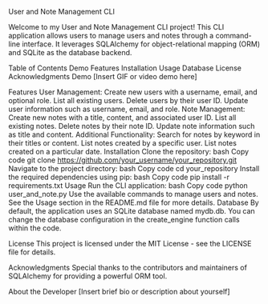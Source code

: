 User and Note Management CLI

Welcome to my User and Note Management CLI project! This CLI application allows users to manage users and notes through a command-line interface. It leverages SQLAlchemy for object-relational mapping (ORM) and SQLite as the database backend.

Table of Contents
Demo
Features
Installation
Usage
Database
License
Acknowledgments
Demo
[Insert GIF or video demo here]

Features
User Management:
Create new users with a username, email, and optional role.
List all existing users.
Delete users by their user ID.
Update user information such as username, email, and role.
Note Management:
Create new notes with a title, content, and associated user ID.
List all existing notes.
Delete notes by their note ID.
Update note information such as title and content.
Additional Functionality:
Search for notes by keyword in their titles or content.
List notes created by a specific user.
List notes created on a particular date.
Installation
Clone the repository:
bash
Copy code
git clone https://github.com/your_username/your_repository.git
Navigate to the project directory:
bash
Copy code
cd your_repository
Install the required dependencies using pip:
bash
Copy code
pip install -r requirements.txt
Usage
Run the CLI application:
bash
Copy code
python user_and_note.py
Use the available commands to manage users and notes. See the Usage section in the README.md file for more details.
Database
By default, the application uses an SQLite database named mydb.db. You can change the database configuration in the create_engine function calls within the code.

License
This project is licensed under the MIT License - see the LICENSE file for details.

Acknowledgments
Special thanks to the contributors and maintainers of SQLAlchemy for providing a powerful ORM tool.

About the Developer
[Insert brief bio or description about yourself]